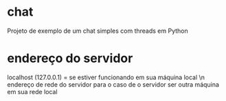# chat
Projeto de exemplo de um chat simples com threads em Python
# endereço do servidor
localhost (127.0.0.1) = se estiver funcionando em sua máquina local \n
endereço de rede do servidor para o caso de o servidor ser outra máquina em sua rede local
